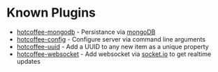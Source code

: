 Known Plugins
==================

* [hotcoffee-mongodb](https://github.com/kr1sp1n/hotcoffee-mongodb) - Persistance via [mongoDB](https://www.mongodb.org/)
* [hotcoffee-config](https://github.com/kr1sp1n/hotcoffee-config) - Configure server via command line arguments
* [hotcoffee-uuid](https://github.com/kr1sp1n/hotcoffee-uuid) - Add a UUID to any new item as a unique property
* [hotcoffee-websocket](https://github.com/mupat/hotcoffee-websocket) - Add websocket via [socket.io](http://socket.io/) to get realtime updates
